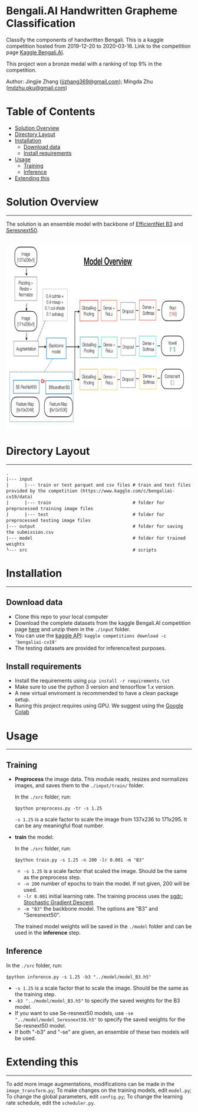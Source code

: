# Bengali.AI Handwritten Grapheme Classification

Classify the components of handwritten Bengali. This is a kaggle competition hosted from 2019-12-20 to 2020-03-16. Link to the competition page [Kaggle Bengali.AI](https://www.kaggle.com/c/bengaliai-cv19/overview).

This project won a bronze medal with a ranking of top 9% in the competition. 

Author: Jingjie Zhang (jjzhang369@gmail.com); Mingda Zhu (mdzhu.pku@gmail.com)

# Table of Contents

*   [Solution Overview](#solution-overview)
*   [Directory Layout](#directory-layout)
*   [Installation](#installation)
    *   [Download data](##download-data)
    *   [Install requirements](##install-requirements)
*   [Usage](#usage)
    *   [Training](#training)
    *   [Inference](#inference)
*   [Extending this](#extend)



# Solution Overview
-----

The solution is an ensemble model with backbone of [EfficientNet B3](https://github.com/qubvel/efficientnet) and [Seresnext50](https://github.com/qubvel/classification_models). 

<br>
<div align="center">
  <img src="./solution_overview.jpg" width = "800", height = "500">
</div>

# Directory Layout
-----

```
.
|--- input
|      |--- train or test parquet and csv files # train and test files provided by the competition (https://www.kaggle.com/c/bengaliai-cv19/data)
|      |--- train                               # folder for preprocessed training image files
|      |--- test                                # folder for preprocessed testing image files 
|--- output                                     # folder for saving the submission.csv 
|--- model                                      # folder for trained weights 
└--- src                                        # scripts
```

# Installation 
-----

## Download data
* Clone this repo to your local computer 
* Download the complete datasets from the kaggle Bengali.AI competition page [here](https://www.kaggle.com/c/bengaliai-cv19/data) and unzip them in the ```./input``` folder. 
* You can use the [kaggle API](https://github.com/Kaggle/kaggle-api): ```kaggle competitions download -c 'bengaliai-cv19'```
* The testing datasets are provided for inference/test purposes. 


## Install requirements
* Install the requirements using ```pip install -r requirements.txt```
* Make sure to use the python 3 version and tensorflow 1.x version. 
* A new virtual enviroment is recommended to have a clean package setup.
* Runing this project requires using GPU. We suggest using the [Google Colab](https://colab.research.google.com)

# Usage
-----

## Training

* **Preprocess** the image data. This module reads, resizes and normalizes images, and saves them to the `./input/train/` folder. 

  In the `./src` folder, run: 
  ~~~
  $python preprocess.py -tr -s 1.25 
  ~~~
  
  `-s 1.25` is a scale factor to scale the image from 137x236 to 171x295. It can be any meaningful float number. 
  
* **train** the model:
   
  In the `./src` folder, run:
  ~~~
  $python train.py -s 1.25 -n 200 -lr 0.001 -m "B3" 
  ~~~  
   
  - `-s 1.25` is a scale factor that scaled the image. Should be the same as the preprocess step. 
  - `-n 200` number of epochs to train the model. If not given, 200 will be used. 
  - `-lr 0.001` initial learning rate. The training process uses the [sgdr: Stochastic Gradient Descent](https://arxiv.org/pdf/1608.03983.pdf).
  - `-m "B3"` the backbone model. The options are "B3" and "Seresnext50". 
  
  The trained model weights will be saved in the `./model` folder and can be used in the **inference** step. 
  
## Inference

  In the `./src` folder, run:
  ~~~
  $python inference.py -s 1.25 -b3 "../model/model_B3.h5" 
  ~~~  
  
  - `-s 1.25` is a scale factor that to scale the image. Should be the same as the training step. 
  - `-b3 "../model/model_B3.h5"` to specify the saved weights for the B3 model. 
  - If you want to use Se-resnext50 models, use `-se "../model/model_Seresnext50.h5"` to specify the saved weights for the Se-resnext50 model. 
  - If both "-b3" and "-se" are given, an ensemble of these two models will be used. 
  
# Extending this
-----

To add more image augmentations, modifications can be made in the  `image_transform.py`; To make changes on the training models, edit `model.py`; 
To change the global parameters, edit `config.py`; To change the learning rate schedule, edit the `scheduler.py`. 


  
  



  
  


                         

